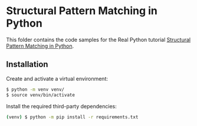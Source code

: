 # Structural Pattern Matching in Python

This folder contains the code samples for the Real Python tutorial [Structural Pattern Matching in Python](https://realpython.com/structural-pattern-matching/).

## Installation

Create and activate a virtual environment:

```sh
$ python -m venv venv/
$ source venv/bin/activate
```

Install the required third-party dependencies:

```sh
(venv) $ python -m pip install -r requirements.txt
```
